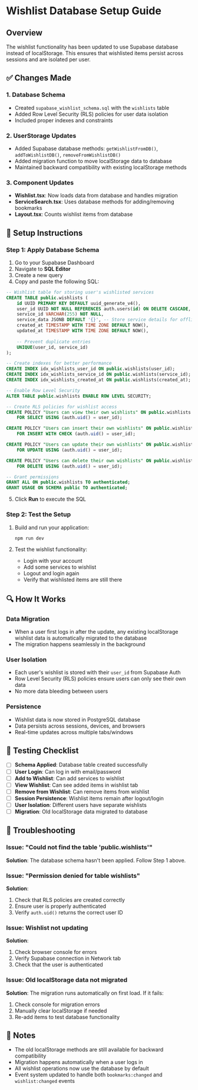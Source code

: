 # Wishlist Database Setup Guide

## Overview
The wishlist functionality has been updated to use Supabase database instead of localStorage. This ensures that wishlisted items persist across sessions and are isolated per user.

## ✅ Changes Made

### 1. Database Schema
- Created `supabase_wishlist_schema.sql` with the `wishlists` table
- Added Row Level Security (RLS) policies for user data isolation
- Included proper indexes and constraints

### 2. UserStorage Updates
- Added Supabase database methods: `getWishlistFromDB()`, `addToWishlistDB()`, `removeFromWishlistDB()`
- Added migration function to move localStorage data to database
- Maintained backward compatibility with existing localStorage methods

### 3. Component Updates
- **Wishlist.tsx**: Now loads data from database and handles migration
- **ServiceSearch.tsx**: Uses database methods for adding/removing bookmarks
- **Layout.tsx**: Counts wishlist items from database

## 🔧 Setup Instructions

### Step 1: Apply Database Schema

1. Go to your Supabase Dashboard
2. Navigate to **SQL Editor**
3. Create a new query
4. Copy and paste the following SQL:

```sql
-- Wishlist table for storing user's wishlisted services
CREATE TABLE public.wishlists (
    id UUID PRIMARY KEY DEFAULT uuid_generate_v4(),
    user_id UUID NOT NULL REFERENCES auth.users(id) ON DELETE CASCADE,
    service_id VARCHAR(255) NOT NULL,
    service_data JSONB DEFAULT '{}', -- Store service details for offline access
    created_at TIMESTAMP WITH TIME ZONE DEFAULT NOW(),
    updated_at TIMESTAMP WITH TIME ZONE DEFAULT NOW(),
    
    -- Prevent duplicate entries
    UNIQUE(user_id, service_id)
);

-- Create indexes for better performance
CREATE INDEX idx_wishlists_user_id ON public.wishlists(user_id);
CREATE INDEX idx_wishlists_service_id ON public.wishlists(service_id);
CREATE INDEX idx_wishlists_created_at ON public.wishlists(created_at);

-- Enable Row Level Security
ALTER TABLE public.wishlists ENABLE ROW LEVEL SECURITY;

-- Create RLS policies for wishlist access
CREATE POLICY "Users can view their own wishlists" ON public.wishlists
    FOR SELECT USING (auth.uid() = user_id);

CREATE POLICY "Users can insert their own wishlists" ON public.wishlists
    FOR INSERT WITH CHECK (auth.uid() = user_id);

CREATE POLICY "Users can update their own wishlists" ON public.wishlists
    FOR UPDATE USING (auth.uid() = user_id);

CREATE POLICY "Users can delete their own wishlists" ON public.wishlists
    FOR DELETE USING (auth.uid() = user_id);

-- Grant permissions
GRANT ALL ON public.wishlists TO authenticated;
GRANT USAGE ON SCHEMA public TO authenticated;
```

5. Click **Run** to execute the SQL

### Step 2: Test the Setup

1. Build and run your application:
   ```bash
   npm run dev
   ```

2. Test the wishlist functionality:
   - Login with your account
   - Add some services to wishlist
   - Logout and login again
   - Verify that wishlisted items are still there

## 🔍 How It Works

### Data Migration
- When a user first logs in after the update, any existing localStorage wishlist data is automatically migrated to the database
- The migration happens seamlessly in the background

### User Isolation
- Each user's wishlist is stored with their `user_id` from Supabase Auth
- Row Level Security (RLS) policies ensure users can only see their own data
- No more data bleeding between users

### Persistence
- Wishlist data is now stored in PostgreSQL database
- Data persists across sessions, devices, and browsers
- Real-time updates across multiple tabs/windows

## 🎯 Testing Checklist

- [ ] **Schema Applied**: Database table created successfully
- [ ] **User Login**: Can log in with email/password
- [ ] **Add to Wishlist**: Can add services to wishlist
- [ ] **View Wishlist**: Can see added items in wishlist tab
- [ ] **Remove from Wishlist**: Can remove items from wishlist
- [ ] **Session Persistence**: Wishlist items remain after logout/login
- [ ] **User Isolation**: Different users have separate wishlists
- [ ] **Migration**: Old localStorage data migrated to database

## 🐛 Troubleshooting

### Issue: "Could not find the table 'public.wishlists'"
**Solution**: The database schema hasn't been applied. Follow Step 1 above.

### Issue: "Permission denied for table wishlists"
**Solution**: 
1. Check that RLS policies are created correctly
2. Ensure user is properly authenticated
3. Verify `auth.uid()` returns the correct user ID

### Issue: Wishlist not updating
**Solution**:
1. Check browser console for errors
2. Verify Supabase connection in Network tab
3. Check that the user is authenticated

### Issue: Old localStorage data not migrated
**Solution**: The migration runs automatically on first load. If it fails:
1. Check console for migration errors
2. Manually clear localStorage if needed
3. Re-add items to test database functionality

## 📝 Notes

- The old localStorage methods are still available for backward compatibility
- Migration happens automatically when a user logs in
- All wishlist operations now use the database by default
- Event system updated to handle both `bookmarks:changed` and `wishlist:changed` events